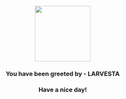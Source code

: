 <p align="center">
            <img src="https://raw.githubusercontent.com/PokeAPI/sprites/master/sprites/pokemon/636.png" width="150" height="150">
          </p>
          <h3 align="center">You have been greeted by - <b>LARVESTA</b></h3>
          <h3 align="center">Have a nice day!</h3>
